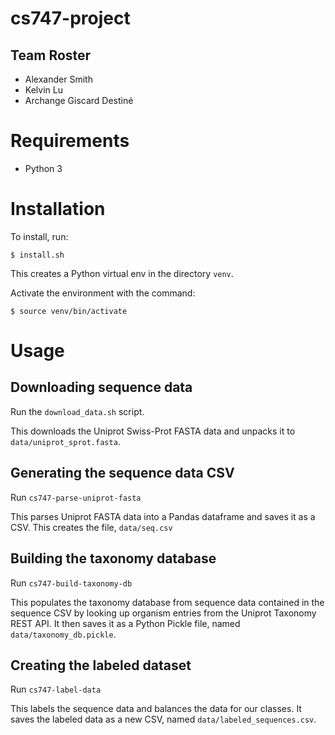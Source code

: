 # cs747-project

## Team Roster

- Alexander Smith
- Kelvin Lu
- Archange Giscard Destiné


# Requirements

- Python 3


# Installation

To install, run:

```shell
$ install.sh
```

This creates a Python virtual env in the directory `venv`.

Activate the environment with the command:

```shell
$ source venv/bin/activate
```

# Usage

## Downloading sequence data

Run the `download_data.sh` script.

This downloads the Uniprot Swiss-Prot FASTA data and unpacks it to
`data/uniprot_sprot.fasta`.


## Generating the sequence data CSV

Run `cs747-parse-uniprot-fasta`

This parses Uniprot FASTA data into a Pandas dataframe and saves it as
a CSV. This creates the file, `data/seq.csv`


## Building the taxonomy database

Run `cs747-build-taxonomy-db`

This populates the taxonomy database from sequence data contained in
the sequence CSV by looking up organism entries from the Uniprot
Taxonomy REST API. It then saves it as a Python Pickle file, named
`data/taxonomy_db.pickle`.


## Creating the labeled dataset

Run `cs747-label-data`

This labels the sequence data and balances the data for our classes.
It saves the labeled data as a new CSV, named
`data/labeled_sequences.csv`.
